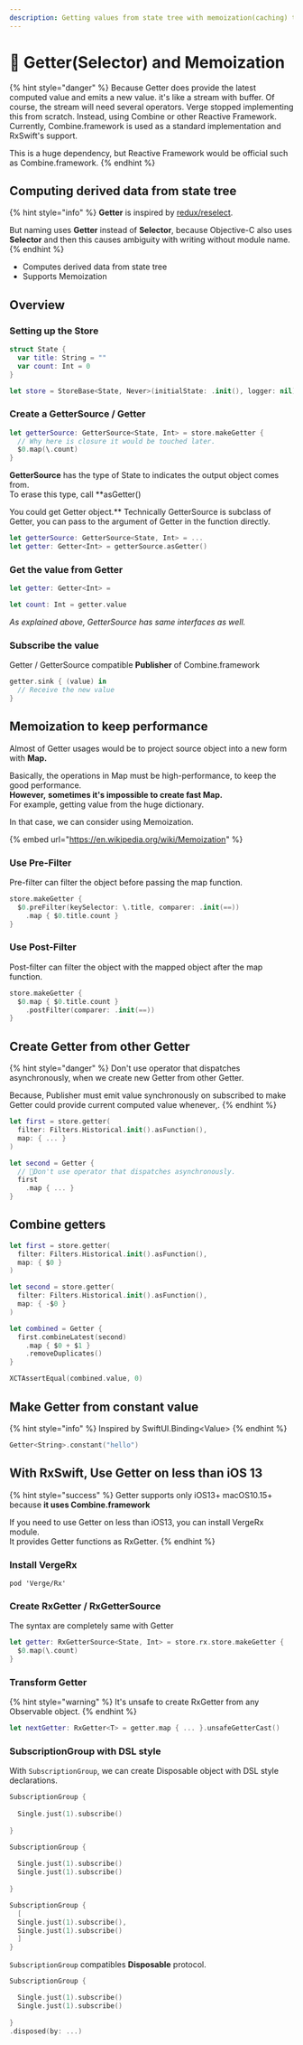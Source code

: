 ```yaml
---
description: Getting values from state tree with memoization(caching) to keep performance.
---
```


# 💫 Getter\(Selector\) and Memoization

{% hint style="danger" %}
Because Getter does provide the latest computed value and emits a new value. it's like a stream with buffer. Of course, the stream will need several operators. Verge stopped implementing this from scratch. Instead, using Combine or other Reactive Framework. Currently, Combine.framework is used as a standard implementation and RxSwift's support.

This is a huge dependency, but Reactive Framework would be official such as Combine.framework.
{% endhint %}

## Computing derived data from state tree

{% hint style="info" %}
**Getter** is inspired by [redux/reselect](https://github.com/reduxjs/reselect).

But naming uses **Getter** instead of **Selector**, because Objective-C also uses **Selector** and then this causes ambiguity with writing without module name.
{% endhint %}

* Computes derived data from state tree
* Supports Memoization

## Overview

### Setting up the Store

```swift
struct State {
  var title: String = ""
  var count: Int = 0
}
```

```swift
let store = StoreBase<State, Never>(initialState: .init(), logger: nil)
```

### Create a GetterSource / Getter

```swift
let getterSource: GetterSource<State, Int> = store.makeGetter {
  // Why here is closure it would be touched later.
  $0.map(\.count)
}
```

**GetterSource** has the type of State to indicates the output object comes from.  
To erase this type, call **asGetter\(\)  
  
You could get Getter object.** Technically GetterSource is subclass of Getter, you can pass to the argument of Getter in the function directly.

```swift
let getterSource: GetterSource<State, Int> = ...
let getter: Getter<Int> = getterSource.asGetter()
```

### Get the value from Getter

```swift
let getter: Getter<Int> = 

let count: Int = getter.value
```

_As explained above, GetterSource has same interfaces as well._

### Subscribe the value

Getter / GetterSource compatible **Publisher** of Combine.framework

```swift
getter.sink { (value) in
  // Receive the new value
}
```

## Memoization to keep performance

Almost of Getter usages would be to project source object into a new form with **Map.**  
  
Basically, the operations in Map must be high-performance, to keep the good performance.  
**However,** **sometimes it's impossible to create fast Map.**  
For example, getting value from the huge dictionary.

In that case, we can consider using Memoization.

{% embed url="https://en.wikipedia.org/wiki/Memoization" %}



### Use Pre-Filter

Pre-filter can filter the object before passing the map function.

```swift
store.makeGetter {
  $0.preFilter(keySelector: \.title, comparer: .init(==))
    .map { $0.title.count }
}
```



### Use Post-Filter

Post-filter can filter the object with the mapped object after the map function.

```swift
store.makeGetter {
  $0.map { $0.title.count }
    .postFilter(comparer: .init(==))
}
```

## Create Getter from other Getter

{% hint style="danger" %}
Don't use operator that dispatches asynchronously, when we create new Getter from other Getter.

Because, Publisher must emit value synchronously on subscribed to make Getter could provide current computed value whenever,.
{% endhint %}



```swift
let first = store.getter(
  filter: Filters.Historical.init().asFunction(),
  map: { ... }
)

let second = Getter {
  // 🚨Don't use operator that dispatches asynchronously.
  first
    .map { ... } 
}
```

## Combine getters

```swift
let first = store.getter(
  filter: Filters.Historical.init().asFunction(),
  map: { $0 }
)

let second = store.getter(
  filter: Filters.Historical.init().asFunction(),
  map: { -$0 }
)

let combined = Getter {
  first.combineLatest(second)
    .map { $0 + $1 }
    .removeDuplicates()
}

XCTAssertEqual(combined.value, 0)
```

## Make Getter from constant value

{% hint style="info" %}
Inspired by SwiftUI.Binding&lt;Value&gt;
{% endhint %}

```swift
Getter<String>.constant("hello")
```

## With RxSwift, Use Getter on less than iOS 13

{% hint style="success" %}
Getter supports only iOS13+ macOS10.15+ because **it uses Combine.framework**

If you need to use Getter on less than iOS13, you can install VergeRx module.  
It provides Getter functions as RxGetter.
{% endhint %}

### Install VergeRx

```text
pod 'Verge/Rx'
```

### Create RxGetter / RxGetterSource

The syntax are completely same with Getter

```swift
let getter: RxGetterSource<State, Int> = store.rx.store.makeGetter {
  $0.map(\.count)
}
```

### Transform Getter

{% hint style="warning" %}
It's unsafe to create RxGetter from any Observable object.
{% endhint %}

```swift
let nextGetter: RxGetter<T> = getter.map { ... }.unsafeGetterCast()
```

### 

### SubscriptionGroup with DSL style

With `SubscriptionGroup`, we can create Disposable object with DSL style declarations.

```swift
SubscriptionGroup {
      
  Single.just(1).subscribe()
  
}

SubscriptionGroup {
  
  Single.just(1).subscribe()
  Single.just(1).subscribe()
        
}

SubscriptionGroup {
  [
  Single.just(1).subscribe(),
  Single.just(1).subscribe()
  ]
}
```

`SubscriptionGroup` compatibles **Disposable** protocol.

```swift
SubscriptionGroup {

  Single.just(1).subscribe()
  Single.just(1).subscribe()
            
}
.disposed(by: ...)
```



